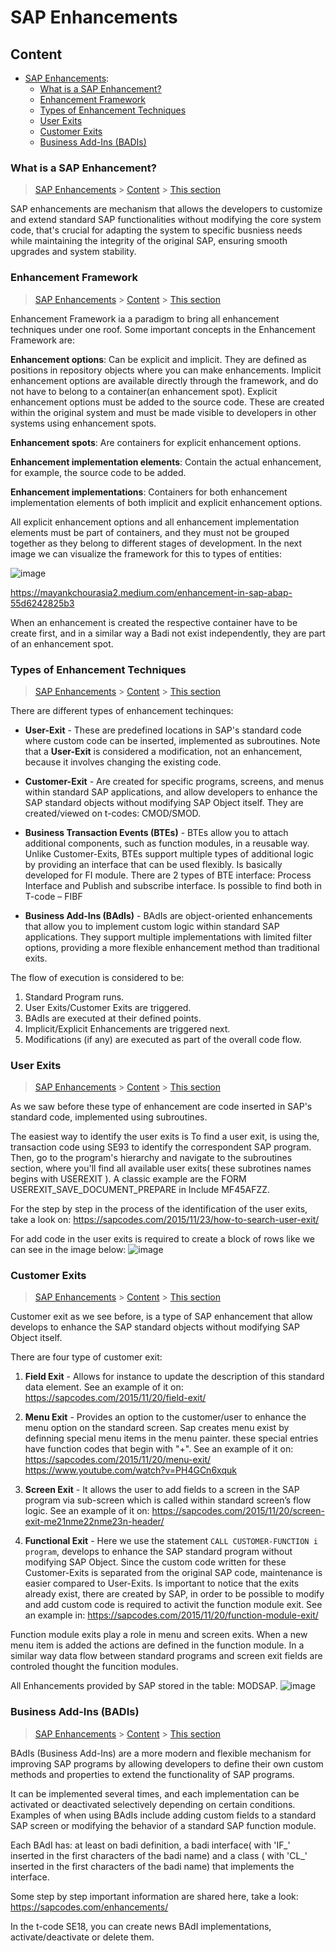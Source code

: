 # SAP Enhancements


## Content 

- [SAP Enhancements](SAP_Enhancements.md):
    - [What is a SAP Enhancement?](#what)
    - [Enhancement Framework](#framework)
    - [Types of Enhancement Techniques](#types)
    - [User Exits](#Exits)
    - [Customer Exits](#customer)
    - [Business Add-Ins (BADIs)](#Badis)
 

### What is a SAP Enhancement?

> [SAP Enhancements](#SAP_Enhancements) > [Content](#content) > [This section](#what)

SAP enhancements are mechanism that allows the developers to customize and extend standard SAP functionalities without modifying the core system code, that's crucial for adapting the system to specific busniess needs while maintaining the integrity of the original SAP, ensuring smooth upgrades and system stability. 

### Enhancement Framework

> [SAP Enhancements](#SAP_Enhancements) > [Content](#content) > [This section](#framework)

Enhancement Framework ia a paradigm to bring all enhancement techniques under one roof. 
Some important concepts in the Enhancement Framework are:

**Enhancement options**: Can be explicit and implicit. They are defined as positions in repository objects where you can make enhancements. Implicit enhancement options are available directly through the framework, and do not have to belong to a container(an enhancement spot). Explicit enhancement options must be added to the source code. These are created within the original system and must be made visible to developers in other systems using enhancement spots.

**Enhancement spots**:  Are containers for explicit enhancement options.

**Enhancement implementation elements**: Contain the actual enhancement, for example, the source code to be added.

**Enhancement implementations**: Containers for both enhancement implementation elements of both implicit and explicit enhancement options. 

All explicit enhancement options and all enhancement implementation elements must be part of containers, and they must not be grouped together as they belong to different stages of development. In the next image we can visualize the framework for this to types of entities:

   ![image](https://github.com/user-attachments/assets/171380ba-eca1-4236-8e85-c521a4dc7394)

   https://mayankchourasia2.medium.com/enhancement-in-sap-abap-55d6242825b3


When an enhancement is created the respective container have to be create first, and in a similar way a Badi not exist independently, they are part of an enhancement spot. 


### Types of Enhancement Techniques

> [SAP Enhancements](#SAP_Enhancements) > [Content](#content) > [This section](#types)

There are different types of enhancement techinques:

- **User-Exit** - These are predefined locations in SAP's standard code where custom code can be inserted, implemented as subroutines. Note that a **User-Exit** is considered a modification, not an enhancement, because it involves changing the existing code. 

- **Customer-Exit** -  Are created for specific programs, screens, and menus within standard SAP applications, and allow developers to enhance the SAP standard objects without modifying SAP Object itself. They are created/viewed on t-codes: CMOD/SMOD.

- **Business Transaction Events (BTEs)** - BTEs allow you to attach additional components, such as function modules, in a reusable way. Unlike Customer-Exits, BTEs support multiple types of additional logic by providing an interface that can be used flexibly. Is basically developed for FI module. There are 2 types of BTE interface: Process Interface and Publish and subscribe interface. Is possible to find both in T-code – FIBF

- **Business Add-Ins (BAdIs)** - BAdIs are object-oriented enhancements that allow you to implement custom logic within standard SAP applications. They support multiple implementations with limited filter options, providing a more flexible enhancement method than traditional exits.

The flow of execution is considered to be:
1. Standard Program runs.
2. User Exits/Customer Exits are triggered.
3. BAdIs are executed at their defined points.
4. Implicit/Explicit Enhancements are triggered next.
5. Modifications (if any) are executed as part of the overall code flow.


### User Exits

> [SAP Enhancements](#SAP_Enhancements) > [Content](#content) > [This section](#Exits)

As we saw before these type of enhancement are code inserted in SAP's standard code, implemented using subroutines. 

The easiest way to identify the user exits is To find a user exit, is using the,  transaction code using SE93 to identify the correspondent SAP program. Then, go to the program's hierarchy and navigate to the subroutines section, where you'll find all available user exits( these subrotines names begins with USEREXIT ). A classic example are the FORM USEREXIT_SAVE_DOCUMENT_PREPARE in Include MF45AFZZ. 

For the step by step in the process of the identification of the user exits, take a look on:
https://sapcodes.com/2015/11/23/how-to-search-user-exit/

For add code in the user exits is required to create a block of rows like we can see in the image below: 
![image](https://github.com/user-attachments/assets/2b2f2e6c-67e2-45d9-922d-67169ee99815)


### Customer Exits

> [SAP Enhancements](#SAP_Enhancements) > [Content](#content) > [This section](#customer)

Customer exit as we see before, is a type of SAP enhancement that allow develops to enhance the SAP standard objects without modifying SAP Object itself.

There are four type of customer exit:

1. **Field Exit** - Allows for instance to update the description of this standard data element. See an example of it on: https://sapcodes.com/2015/11/20/field-exit/
   
2. **Menu Exit** - Provides an option to the customer/user to enhance the menu option on the standard screen. Sap creates menu exist by definning special menu items in the menu painter. these special entries have function codes that begin with "+". See an example of it on: https://sapcodes.com/2015/11/20/menu-exit/
https://www.youtube.com/watch?v=PH4GCn6xquk

3. **Screen Exit** - It allows the user to add fields to a screen in the SAP program via sub-screen which is called within standard screen’s flow logic. See an example of it on: https://sapcodes.com/2015/11/20/screen-exit-me21nme22nme23n-header/

4. **Functional Exit** -  Here we use the statement ```CALL CUSTOMER-FUNCTION i program```, develops to enhance the SAP standard program without modifying SAP Object. Since the custom code written for these Customer-Exits is separated from the original SAP code, maintenance is easier compared to User-Exits. Is important to notice that the exits already exist, there are created by SAP, in order to be possible to modify and add custom code is required to activit the function module exit. See an example in: https://sapcodes.com/2015/11/20/function-module-exit/

Function module exits play a role in menu and screen exits. When a  new menu item is added the actions are defined  in the function module. In a similar way data flow between standard programs and screen exit fields are controled thought the funcition modules. 

All Enhancements provided by SAP stored in the table: MODSAP.
![image](https://github.com/user-attachments/assets/8538f710-d1c0-4c2f-9a82-2ed0a64b7dec)


### Business Add-Ins (BADIs)

> [SAP Enhancements](#SAP_Enhancements) > [Content](#content) > [This section](#Badis)

BAdIs (Business Add-Ins) are a more modern and flexible mechanism for improving SAP programs by allowing developers to define their own custom methods and properties to extend the functionality of SAP programs.

It can be implemented several times, and each implementation can be activated or deactivated selectively depending on certain conditions.
Examples of when using BAdIs include adding custom fields to a standard SAP screen or modifying the behavior of a standard SAP function module.

Each BAdI has: at least on badi definition, a badi interface( with 'IF_' inserted in the first characters of the badi name) and a class ( with 'CL_' inserted in the first characters of the badi name) that implements the interface. 

Some step by step important information are shared here, take a look: 
https://sapcodes.com/enhancements/

In the t-code SE18, you can create news BAdI implementations, activate/deactivate or delete them.











